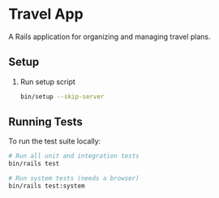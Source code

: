 # Travel App

A Rails application for organizing and managing travel plans.

## Setup

1. Run setup script
   ```bash
   bin/setup --skip-server
   ```

## Running Tests

To run the test suite locally:

```bash
# Run all unit and integration tests
bin/rails test

# Run system tests (needs a browser)
bin/rails test:system
```
